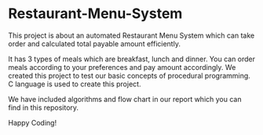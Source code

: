# Restaurant-Menu-System
This project is about an automated Restaurant Menu System which can take order and calculated total payable amount efficiently.

It has 3 types of meals which are breakfast, lunch and dinner. You can order meals according to your preferences and pay amount accordingly.
We created this project to test our basic concepts of procedural programming.
C language is used to create this project.

We have included algorithms and flow chart in our report which you can find in this repository.

Happy Coding!
